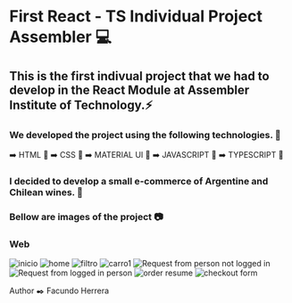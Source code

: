 # First React - TS Individual Project Assembler :computer:

## This is the first indivual project that we had to develop in the React Module at Assembler Institute of Technology.:zap:

### We developed the project using the following technologies. :open_file_folder:

:arrow_right: HTML :rocket:
:arrow_right: CSS :art:
:arrow_right: MATERIAL UI :art:
:arrow_right: JAVASCRIPT :rocket:
:arrow_right: TYPESCRIPT :rocket:

### I decided to develop a small e-commerce of Argentine and Chilean wines. :file_folder:


### Bellow are images of the project 📷

### Web
![inicio](https://github.com/facundh/e-commerce-23-assembler/assets/90207514/a9f5d03b-ab71-4647-b0d6-82efb71b2515)
![home](https://github.com/facundh/e-commerce-23-assembler/assets/90207514/6bd2f3ac-a48d-46ad-aac7-0d9d287ccd68)
![filtro](https://github.com/facundh/e-commerce-23-assembler/assets/90207514/0188dd99-c706-4d2e-8b69-ee44731e4481)
![carro1](https://github.com/facundh/e-commerce-23-assembler/assets/90207514/c1b1529d-70b7-40c3-b7b3-eb8ea125bda3)
![Request from person not logged in](https://github.com/facundh/e-commerce-23-assembler/assets/90207514/c4ae873a-cabd-41fc-96c9-2968fa356420)
![Request from logged in person](https://github.com/facundh/e-commerce-23-assembler/assets/90207514/ea487fb4-be31-4d48-a78a-aa31f20ffb82)
![order resume](https://github.com/facundh/e-commerce-23-assembler/assets/90207514/a24e6651-8d44-40cd-a7fc-7c4df398e745)
![checkout form](https://github.com/facundh/e-commerce-23-assembler/assets/90207514/622de67a-2383-4c6f-b6f0-bc49d54cd769)


Author :black_nib:
Facundo Herrera
